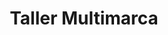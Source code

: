 ---
title: "Taller Multimarca"
url: /rio-segundo/taller-multimarca/
shop: reparación de automóviles
---